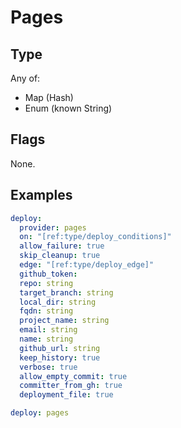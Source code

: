 # Pages



## Type

Any of:

* Map (Hash)
* Enum (known String)

## Flags

None.


## Examples

```yaml
deploy:
  provider: pages
  on: "[ref:type/deploy_conditions]"
  allow_failure: true
  skip_cleanup: true
  edge: "[ref:type/deploy_edge]"
  github_token: 
  repo: string
  target_branch: string
  local_dir: string
  fqdn: string
  project_name: string
  email: string
  name: string
  github_url: string
  keep_history: true
  verbose: true
  allow_empty_commit: true
  committer_from_gh: true
  deployment_file: true
```

```yaml
deploy: pages

```
